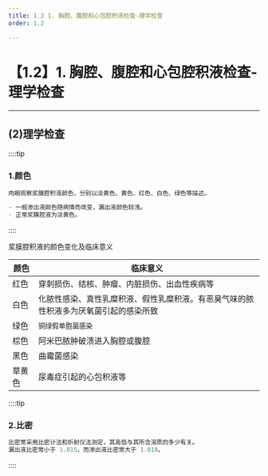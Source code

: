 ```yaml
---
title: 1.2 1. 胸腔、腹腔和心包腔积液检查-理学检查
order: 1.2

---
```


# 【1.2】1. 胸腔、腹腔和心包腔积液检查-理学检查

<kaodian :text="'临床检验基础记忆卡'" />

<!-- ###### 第十三章 浆膜腔积液检验

> 临床检验基础 -->

<beitiL/>

---

## (2)理学检查

<son :text="'临床检验基础检验记忆卡'" text1="(2)理学检查" :textOption="[['掌握','相关专业知识','专业实践能力'],['掌握','专业知识','专业实践能力'],['掌握','专业知识','专业实践能力']]" />

::::tip

### 1.颜色

```js
肉眼观察浆膜腔积液颜色，分别以淡黄色、黄色、红色、白色、绿色等描述。

- 一般渗出液颜色随病情而改变，漏出液颜色较浅。
- 正常浆膜腔液为淡黄色。
```

::::

浆膜腔积液的颜色变化及临床意义

| 颜色   | 临床意义                                                                             |
| ------ | ------------------------------------------------------------------------------------ |
| 红色   | 穿刺损伤、结核、肿瘤、内脏损伤、出血性疾病等                                         |
| 白色   | 化脓性感染、真性乳糜积液、假性乳糜积液。有恶臭气味的脓性积液多为厌氧菌引起的感染所致 |
| 绿色   | `铜绿假单胞菌感染`                                                                   |
| 棕色   | 阿米巴脓肿破溃进入胸腔或腹腔                                                         |
| 黑色   | 曲霉菌感染                                                                           |
| 草黄色 | 尿毒症引起的心包积液等                                                               |

::::tip

### 2.比密

```js
比密常采用比密计法和折射仪法测定，其高低与其所含溶质的多少有关。
漏出液比密常小于 1.015，而渗出液比密常大于 1.018。
```

::::
